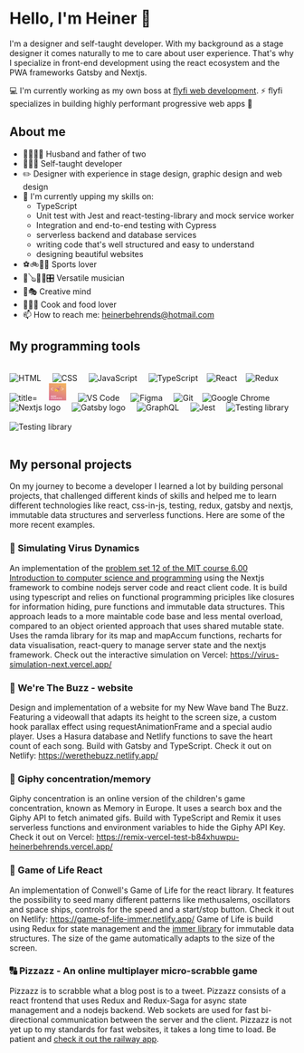 # Hello, I'm Heiner 👋

I'm a designer and self-taught developer. With my background as a stage designer it comes naturally to me to care about user experience. That's why I specialize in front-end development using the react ecosystem and the PWA frameworks Gatsby and Nextjs.

💻 I'm currently working as my own boss at [flyfi web development](https://www.flyfi.nl).
⚡ flyfi specializes in building highly performant progressive web apps 🚄


## About me

- ‍👨‍👩‍👧‍👦 Husband and father of two
- 🧑‍💻🚀 Self-taught developer
- ✏️ Designer with experience in stage design, graphic design and web design
- 🧩 I'm currently upping my skills on: 
  - TypeScript
  - Unit test with Jest and react-testing-library and mock service worker
  - Integration and end-to-end testing with Cypress
  - serverless backend and database services
  - writing code that's well structured and easy to understand
  - designing beautiful websites
- ⚽🚲🧘‍♂️ Sports lover
- 🎸🪕🎹🎶🎛 Versatile musician
- 🎨🎭 Creative mind
- 🔪🍴🥘 Cook and food lover
- 📫 How to reach me: heinerbehrends@hotmail.com



## My programming tools

<br><img alt="HTML" title="HTML" src="https://user-images.githubusercontent.com/1680157/87443762-4af82c80-c5cc-11ea-85cf-57be0e83c169.png" height="32">&nbsp;&nbsp;&nbsp;&nbsp;
<img alt="CSS" title="CSS" src="https://user-images.githubusercontent.com/1680157/87443759-4a5f9600-c5cc-11ea-8ae0-715433c1f781.png" height="32">&nbsp;&nbsp;&nbsp;&nbsp;
<img alt="JavaScript" title="JavaScript" src="https://user-images.githubusercontent.com/1680157/87443764-4af82c80-c5cc-11ea-82c2-c368ee12cf6d.png" height="32">&nbsp;&nbsp;&nbsp;&nbsp;
<img alt="TypeScript" title="TypeScript" src="https://user-images.githubusercontent.com/1680157/87443766-4af82c80-c5cc-11ea-8a13-a651f150fa99.png" height="32">&nbsp;&nbsp;&nbsp;
<img alt="React" title="React" src="https://www.vectorlogo.zone/logos/reactjs/reactjs-icon.svg" height="32">&nbsp;&nbsp;&nbsp;
<img alt="Redux" title="Redux" src="https://seeklogo.com/images/R/redux-logo-9CA6836C12-seeklogo.com.png" height="32">&nbsp;&nbsp;&nbsp;
<img alt=" title=" title="Node.js" src="https://user-images.githubusercontent.com/1680157/87443758-4a5f9600-c5cc-11ea-8f63-92e126a1145b.png" height="32">&nbsp;&nbsp;&nbsp;&nbsp;
<img alt="Styled Components logo" title="Styled-Components" src="https://raw.githubusercontent.com/stephencorwin/stephencorwin/master/resources/styled-components-logo.png" height="32">&nbsp;&nbsp;&nbsp;&nbsp;
<img alt="VS Code" title="VS Code" src="https://user-images.githubusercontent.com/1680157/87443751-492e6900-c5cc-11ea-9854-f82d4d921133.png" height="32">&nbsp;&nbsp;&nbsp;&nbsp;
<img alt="Figma" title="Figma" src="https://images.ctfassets.net/1khq4uysbvty/2MbBsf9yEw40SMw6gK0Mmg/35f39d41f167b6615bd80517b4b67bcd/1_6XgfDCVn81AYX68Xvd2I-g_2x.png?&w=1104" height="32">&nbsp;&nbsp;&nbsp;&nbsp;
<img alt="Git" title="Git" src="https://user-images.githubusercontent.com/1680157/87443755-49c6ff80-c5cc-11ea-954a-579f7c72873a.png" height="32">&nbsp;&nbsp;&nbsp;&nbsp;<img alt="Google Chrome" title="Google Chrome" src="https://user-images.githubusercontent.com/1680157/87443745-47fd3c00-c5cc-11ea-878f-44f34572775e.png" height="32">&nbsp;&nbsp;&nbsp;&nbsp;
<img alt="Nextjs logo" title="Nextjs" src="https://upload.wikimedia.org/wikipedia/commons/thumb/8/8e/Nextjs-logo.svg/311px-Nextjs-logo.svg.png" height="32">&nbsp;&nbsp;&nbsp;&nbsp;
<img alt="Gatsby logo" title="Gatsbyjs" src="https://www.gatsbyjs.com/Gatsby-Monogram.svg" height="32">&nbsp;&nbsp;&nbsp;&nbsp;
<img alt="GraphQL" title="GraphQL" src="https://1.bp.blogspot.com/-NesqbdcaDCE/XJQDQ4JfaMI/AAAAAAAAJSg/ZOypdkZOhMAQss6zHW67dyFZv7yVv8EIQCK4BGAYYCw/s1600/logo%2Bgraphql%2Bicon.png" height="32">&nbsp;&nbsp;&nbsp;&nbsp;
<img alt="Jest" title="Jest" src="https://cdn.rawgit.com/grab/front-end-guide/master/images/jest-logo.svg" height="32">&nbsp;&nbsp;&nbsp;&nbsp;
<img alt="Testing library" title="testing library" src="https://testing-library.com/img/octopus-128x128.png" height="32"><br><br>
<img alt="Testing library" title="testing library" src="https://seeklogo.com/images/H/hasura-logo-B718105639-seeklogo.com.png" height="32"><br><br>

## My personal projects
On my journey to become a developer I learned a lot by building personal projects, that challenged different kinds of skills and helped me to learn different technologies like react, css-in-js, testing, redux, gatsby and nextjs, immutable data structures and serverless functions. Here are some of the more recent examples.


### 🦠 Simulating Virus Dynamics
An implementation of the [problem set 12 of the MIT course 6.00 Introduction to computer science and programming](https://ocw.mit.edu/courses/electrical-engineering-and-computer-science/6-00-introduction-to-computer-science-and-programming-fall-2008/assignments/pset12.pdf) using the Nextjs framework to combine nodejs server code and react client code.
It is build using typescript and relies on functional programming priciples like closures for information hiding, pure functions and immutable data structures. This approach leads to a more maintable code base and less mental overload, compared to an object oriented approach that uses shared mutable state. Uses the ramda library for its map and mapAccum functions, recharts for data visualisation, react-query to manage server state and the nextjs framework.
Check out the interactive simulation on Vercel: https://virus-simulation-next.vercel.app/
### 🎸 We're The Buzz - website
Design and implementation of a website for my New Wave band The Buzz. Featuring a videowall that adapts its height to the screen size, a custom hook parallax effect using requestAnimationFrame and a special audio player. Uses a Hasura database and Netlify functions to save the heart count of each song. Build with Gatsby and TypeScript. Check it out on Netlify: https://werethebuzz.netlify.app/
### 🧠 Giphy concentration/memory
Giphy concentration is an online version of the children's game concentration, known as Memory in Europe. It uses a search box and the Giphy API to fetch animated gifs. Build with TypeScript and Remix it uses serverless functions and environment variables to hide the Giphy API Key. Check it out on Vercel: https://remix-vercel-test-b84xhuwpu-heinerbehrends.vercel.app/
### 🌱 Game of Life React
An implementation of Conwell's Game of Life for the react library. It features the possibility to seed many different patterns like methusalems, oscillators and space ships, controls for the speed and a start/stop button. Check it out on Netlify: https://game-of-life-immer.netlify.app/
Game of Life is build using Redux for state management and the [immer library](immerjs.github.io/) for immutable data structures. The size of the game automatically adapts to the size of the screen.
### 🔠 Pizzazz - An online multiplayer micro-scrabble game
Pizzazz is to scrabble what a blog post is to a tweet. Pizzazz consists of a react frontend that uses Redux and Redux-Saga for async state management and a nodejs backend. Web sockets are used for fast bi-directional communication between the server and the client. Pizzazz is not yet up to my standards for fast websites, it takes a long time to load. Be patient and [check it out the railway app](https://pizzazz-production.up.railway.app).

<!--
**heinerbehrends/heinerbehrends** is a ✨ _special_ ✨ repository because its `README.md` (this file) appears on your GitHub profile.

Here are some ideas to get you started:

- 🔭 I’m currently working on ...
- 🌱 I’m currently learning ...
- 👯 I’m looking to collaborate on ...
- 🤔 I’m looking for help with ...
- 💬 Ask me about ...
- 📫 How to reach me: ...
- 😄 Pronouns: ...
- ⚡ Fun fact: ...
-->
